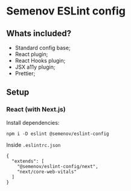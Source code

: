 # Semenov ESLint config

## Whats included?

- Standard config base;
- React plugin;
- React Hooks plugin;
- JSX a11y plugin;
- Prettier;

## Setup

### React (with Next.js)

Install dependencies:
```
npm i -D eslint @semenov/eslint-config
```
Inside `.eslintrc.json`
```
{
  "extends": [
    "@semenov/eslint-config/next", 
    "next/core-web-vitals"
  ]
}
```
